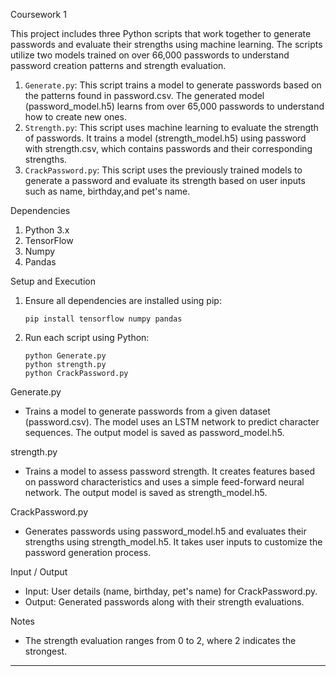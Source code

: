 Coursework 1

This project includes three Python scripts that work together to generate passwords and evaluate their strengths using machine learning. The scripts utilize two models trained on over 66,000 passwords to understand password creation patterns and strength evaluation.
1. `Generate.py`: This script trains a model to generate passwords based on the patterns found in password.csv. The generated model (password_model.h5) learns from over 65,000 passwords to understand how to create new ones.
2. `Strength.py`: This script uses machine learning to evaluate the strength of passwords. It trains a model (strength_model.h5) using password with strength.csv, which contains passwords and their corresponding strengths.
3. `CrackPassword.py`: This script uses the previously trained models to generate a password and evaluate its strength based on user inputs such as name, birthday,and pet's name.

Dependencies
1. Python 3.x
2. TensorFlow
3. Numpy
4. Pandas

Setup and Execution
1. Ensure all dependencies are installed using pip:
   ```
   pip install tensorflow numpy pandas
   ```
   
2. Run each script using Python:
   ```
   python Generate.py
   python strength.py
   python CrackPassword.py
   ```

Generate.py
- Trains a model to generate passwords from a given dataset (password.csv). The model uses an LSTM network to predict character sequences. The output model is saved as password_model.h5.

strength.py

- Trains a model to assess password strength. It creates features based on password characteristics and uses a simple feed-forward neural network. The output model is saved as strength_model.h5.

CrackPassword.py

- Generates passwords using password_model.h5 and evaluates their strengths using strength_model.h5. It takes user inputs to customize the password generation process.

Input / Output
- Input: User details (name, birthday, pet's name) for CrackPassword.py.
- Output: Generated passwords along with their strength evaluations.

Notes
- The strength evaluation ranges from 0 to 2, where 2 indicates the strongest.

***

